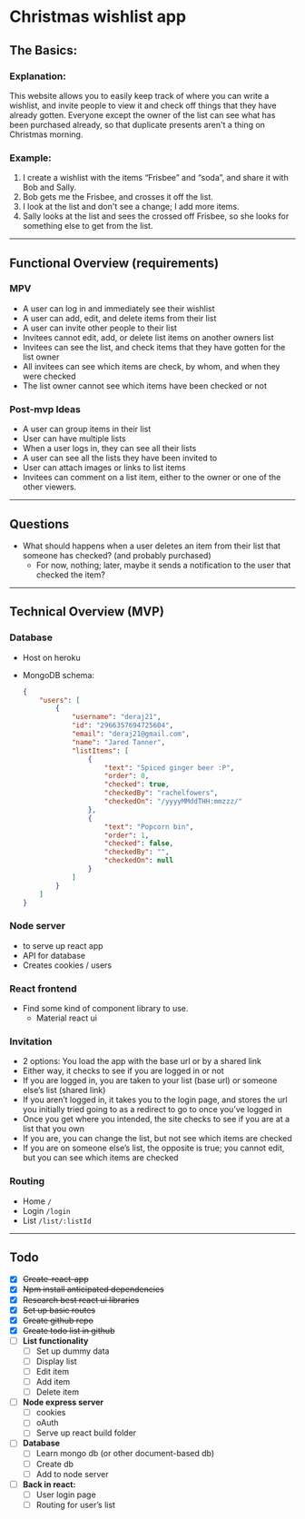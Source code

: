 # Christmas wishlist app
## The Basics:
### Explanation:
This website allows you to easily keep track of where you can write a wishlist, and invite people to view it and check off things that they have already gotten.
Everyone except the owner of the list can see what has been purchased already, so that duplicate presents aren't a thing on Christmas morning.
### Example:
1. I create a wishlist with the items “Frisbee” and “soda”, and share it with Bob and Sally.
2. Bob gets me the Frisbee, and crosses it off the list.
3. I look at the list and don't see a change; I add more items.
4. Sally looks at the list and sees the crossed off Frisbee, so she looks for something else to get from the list.

---

## Functional Overview (requirements)

### MPV
- A user can log in and immediately see their wishlist
- A user can add, edit, and delete items from their list
- A user can invite other people to their list
- Invitees cannot edit, add, or delete list items on another owners list
- Invitees can see the list, and check items that they have gotten for the list owner
- All invitees can see which items are check, by whom, and when they were checked
- The list owner cannot see which items have been checked or not

### Post-mvp Ideas
- A user can group items in their list
- User can have multiple lists
- When a user logs in, they can see all their lists
- A user can see all the lists they have been invited to
- User can attach images or links to list items
- Invitees can comment on a list item, either to the owner or one of the other viewers.

---

## Questions
- What should happens when a user deletes an item from their list that someone has checked? (and probably purchased)
    - For now, nothing; later, maybe it sends a notification to the user that checked the item?

---

## Technical Overview (MVP)
### Database
- Host on heroku
- MongoDB schema:

    ```json
    {
        "users": [
            {
                "username": "deraj21",
                "id": "2966357694725604",
                "email": "deraj21@gmail.com",
                "name": "Jared Tanner",
                "listItems": [
                    {
                        "text": "Spiced ginger beer :P",
                        "order": 0,
                        "checked": true,
                        "checkedBy": "rachelfowers",
                        "checkedOn": "/yyyyMMddTHH:mmzzz/"
                    },
                    {
                        "text": "Popcorn bin",
                        "order": 1,
                        "checked": false,
                        "checkedBy": "",
                        "checkedOn": null
                    }
                ]
            }
        ]
    }
    ```

### Node server
- to serve up react app
- API for database
- Creates cookies / users

### React frontend
- Find some kind of component library to use.
    - Material react ui

### Invitation
- 2 options: You load the app with the base url or by a shared link
- Either way, it checks to see if you are logged in or not
- If you are logged in, you are taken to your list (base url) or someone else’s list (shared link)
- If you aren’t logged in, it takes you to the login page, and stores the url you initially tried going to as a redirect to go to once you’ve logged in
- Once you get where you intended, the site checks to see if you are at a list that you own
- If you are, you can change the list, but not see which items are checked
- If you are on someone else’s list, the opposite is true; you cannot edit, but you can see which items are checked

### Routing
- Home  `/`
- Login `/login`
- List  `/list/:listId`

--- 

## Todo
- [x] ~~Create-react-app~~
- [x] ~~Npm install anticipated dependencies~~
- [x] ~~Research best react ui libraries~~
- [x] ~~Set up basic routes~~
- [x] ~~Create github repo~~
- [x] ~~Create todo list in github~~
- [ ] **List functionality**
  - [ ] Set up dummy data
  - [ ] Display list
  - [ ] Edit item
  - [ ] Add item
  - [ ] Delete item
- [ ] **Node express server**
  - [ ] cookies
  - [ ] oAuth
  - [ ] Serve up react build folder
- [ ] **Database**
  - [ ] Learn mongo db (or other document-based db)
  - [ ] Create db
  - [ ] Add to node server
- [ ] **Back in react:**
  - [ ] User login page
  - [ ] Routing for user’s list
